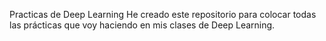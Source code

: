 Practicas de Deep Learning
He creado este repositorio para colocar todas las prácticas que voy haciendo en mis clases de Deep Learning.
